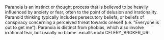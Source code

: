 Paranoia is an instinct or thought process that is believed to be heavily influenced by anxiety or fear, often to the point of delusion and irrationality. Paranoid thinking typically includes persecutory beliefs, or beliefs of conspiracy concerning a perceived threat towards oneself (i.e. "Everyone is out to get me"). Paranoia is distinct from phobias, which also involve irrational fear, but usually no blame. 
excalls.mobi CELERY_BROKER_URL
